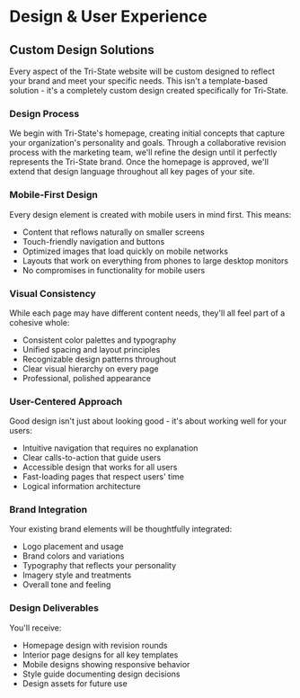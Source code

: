 # Design & User Experience

## Custom Design Solutions

Every aspect of the Tri-State website will be custom designed to reflect your brand and meet your specific needs. This isn't a template-based solution - it's a completely custom design created specifically for Tri-State.

### Design Process

We begin with Tri-State's homepage, creating initial concepts that capture your organization's personality and goals. Through a collaborative revision process with the marketing team, we'll refine the design until it perfectly represents the Tri-State brand. Once the homepage is approved, we'll extend that design language throughout all key pages of your site.

### Mobile-First Design

Every design element is created with mobile users in mind first. This means:

- Content that reflows naturally on smaller screens
- Touch-friendly navigation and buttons
- Optimized images that load quickly on mobile networks
- Layouts that work on everything from phones to large desktop monitors
- No compromises in functionality for mobile users

### Visual Consistency

While each page may have different content needs, they'll all feel part of a cohesive whole:

- Consistent color palettes and typography
- Unified spacing and layout principles
- Recognizable design patterns throughout
- Clear visual hierarchy on every page
- Professional, polished appearance

### User-Centered Approach

Good design isn't just about looking good - it's about working well for your users:

- Intuitive navigation that requires no explanation
- Clear calls-to-action that guide users
- Accessible design that works for all users
- Fast-loading pages that respect users' time
- Logical information architecture

### Brand Integration

Your existing brand elements will be thoughtfully integrated:

- Logo placement and usage
- Brand colors and variations
- Typography that reflects your personality
- Imagery style and treatments
- Overall tone and feeling

### Design Deliverables

You'll receive:

- Homepage design with revision rounds
- Interior page designs for all key templates
- Mobile designs showing responsive behavior
- Style guide documenting design decisions
- Design assets for future use
